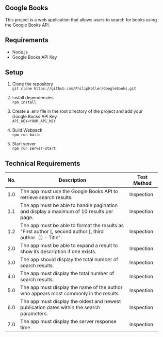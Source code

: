 ## Google Books

This project is a web application that allows users to search for books using the Google Books API.

## Requirements

- Node.js
- Google Books API Key

## Setup

1. Clone the repository  
```git clone https://github.com/PhilipKoller/GoogleBooks.git```  

1. Install dependencies  
```npm install```

3. Create a .env file in the root directory of the project and add your Google Books API Key  
```API_KEY=YOUR_API_KEY```

4. Build Webpack   
```npm run build```  

5. Start server    
```npm run server-start```  


## Technical Requirements

| No. | Description | Test Method |
|-----|-------------|-------------|
| 1.0 | The app must use the Google Books API to retrieve search results.| Inspection  |
| 1.1 | The app must be able to handle pagination and display a maximum of 10 results per page.| Inspection  |
| 1.2 | The app must be able to format the results as "First author [, second author [, third author...]] - Title". | Inspection  |
| 2.0 | The app must be able to expand a result to show its description if one exists. | Inspection  |
| 3.0 | The app should display the total number of search results. | Inspection  |
| 4.0 | The app must display the total number of search results. | Inspection  |
| 5.0 | The app must display the name of the author who appears most commonly in the results. | Inspection  |
| 6.0 | The app must display the oldest and newest publication dates within the search parameters. | Inspection  |
| 7.0 | The app must display the server response time. | Inspection  |
